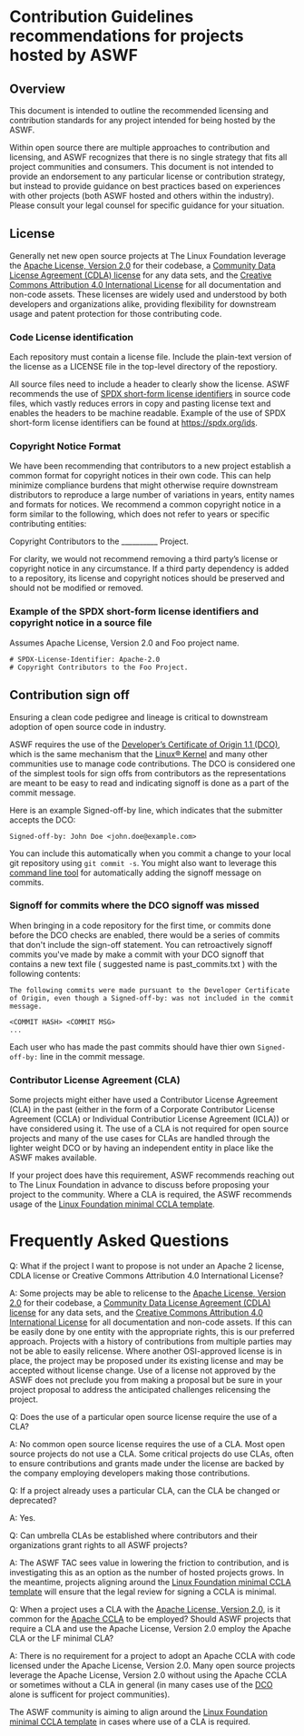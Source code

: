 # Contribution Guidelines recommendations for projects hosted by ASWF

## Overview

This document is intended to outline the recommended licensing and contribution standards for any project intended for being hosted by the ASWF.

Within open source there are multiple approaches to contribution and licensing, and ASWF recognizes that there is no single strategy that fits all project communities and consumers. This document is not intended to provide an endorsement to any particular license or contribution strategy, but instead to provide guidance on best practices based on experiences with other projects (both ASWF hosted and others within the industry). Please consult your legal counsel for specific guidance for your situation.

## License

Generally net new open source projects at The Linux Foundation leverage the [Apache License, Version 2.0](http://www.apache.org/licenses/LICENSE-2.0) for their codebase, a [Community Data License Agreement (CDLA) license](https://cdla.io/) for any data sets, and the [Creative Commons Attribution 4.0 International License](http://creativecommons.org/licenses/by/4.0/) for all documentation and non-code assets. These licenses are widely used and understood by both developers and organizations alike, providing flexibility for downstream usage and patent protection for those contributing code.

### Code License identification

Each repository must contain a license file. Include the plain-text version of the license as a LICENSE file in the top-level directory of the repostiory.

All source files need to include a header to clearly show the license. ASWF recommends the use of [SPDX short-form license identifiers](https://spdx.org/ids) in source code files, which vastly reduces errors in copy and pasting license text and enables the headers to be machine readable. Example of the use of SPDX short-form license identifiers can be found at https://spdx.org/ids.

### Copyright Notice Format

We have been recommending that contributors to a new project establish a common format for copyright notices in their own code. This can help minimize compliance burdens that might otherwise require downstream distributors to reproduce a large number of variations in years, entity names and formats for notices. We recommend a common copyright notice in a form similar to the following, which does not refer to years or specific contributing entities:

Copyright Contributors to the __________ Project.

For clarity, we would not recommend removing a third party’s license or copyright notice in any circumstance. If a third party dependency is added to a repository, its license and copyright notices should be preserved and should not be modified or removed.

### Example of the SPDX short-form license identifiers and copyright notice in a source file

Assumes Apache License, Version 2.0 and Foo project name.

```
# SPDX-License-Identifier: Apache-2.0
# Copyright Contributors to the Foo Project.
```

## Contribution sign off

Ensuring a clean code pedigree and lineage is critical to downstream adoption of open source code in industry.

ASWF requires the use of the [Developer’s Certificate of Origin 1.1 (DCO)](https://developercertificate.org/), which is the same mechanism that the [Linux® Kernel](https://git.kernel.org/pub/scm/linux/kernel/git/torvalds/linux.git/tree/Documentation/process/submitting-patches.rst#n416) and many other communities use to manage code contributions. The DCO is considered one of the simplest tools for sign offs from contributors as the representations are meant to be easy to read and indicating signoff is done as a part of the commit message.

Here is an example Signed-off-by line, which indicates that the submitter accepts the DCO:

`Signed-off-by: John Doe <john.doe@example.com>`

You can include this automatically when you commit a change to your local git repository using <code>git commit -s</code>. You might also want to leverage this [command line tool](https://github.com/coderanger/dco) for automatically adding the signoff message on commits.

### Signoff for commits where the DCO signoff was missed

When bringing in a code repository for the first time, or commits done before the DCO checks are enabled, there would be a series of commits that don't include the sign-off statement. You can retroactively signoff commits you've made by make a commit with your DCO signoff that contains a new text file ( suggested name is past_commits.txt ) with the following contents:

````
The following commits were made pursuant to the Developer Certificate of Origin, even though a Signed-off-by: was not included in the commit message.

<COMMIT HASH> <COMMIT MSG>
...
````

Each user who has made the past commits should have thier own <code>Signed-off-by:</code> line in the commit message.

### Contributor License Agreement (CLA)

Some projects might either have used a Contributor License Agreement (CLA) in the past (either in the form of a Corporate Contributor License Agreement (CCLA) or Individual Contributior License Agreement (ICLA)) or have considered using it. The use of a CLA is not required for open source projects and many of the use cases for CLAs are handled through the lighter weight DCO or by having an independent entity in place like the ASWF makes available.

If your project does have this requirement, ASWF recommends reaching out to The Linux Foundation in advance to discuss before proposing your project to the community.  Where a CLA is required, the ASWF recommends usage of the [Linux Foundation minimal CCLA template](ccla_template.md).

# Frequently Asked Questions

Q: What if the project I want to propose is not under an Apache 2 license, CDLA license or Creative Commons Attribution 4.0 International License?

A: Some projects may be able to relicense to the [Apache License, Version 2.0](http://www.apache.org/licenses/LICENSE-2.0) for their codebase, a [Community Data License Agreement (CDLA) license](https://cdla.io/) for any data sets, and the [Creative Commons Attribution 4.0 International License](http://creativecommons.org/licenses/by/4.0/) for all documentation and non-code assets. If this can be easily done by one entity with the appropriate rights, this is our preferred approach. Projects with a history of contributions from multiple parties may not be able to easily relicense. Where another OSI-approved license is in place, the project may be proposed under its existing license and may be accepted without license change.  Use of a license not approved by the ASWF does not preclude you from making a proposal but be sure in your project proposal to address the anticipated challenges relicensing the project.

Q: Does the use of a particular open source license require the use of a CLA?

A: No common open source license requires the use of a CLA. Most open source projects do not use a CLA. Some critical projects do use CLAs, often to ensure contributions and grants made under the license are backed by the company employing developers making those contributions.

Q: If a project already uses a particular CLA, can the CLA be changed or deprecated?

A: Yes.

Q: Can umbrella CLAs be established where contributors and their organizations grant rights to all ASWF projects?

A: The ASWF TAC sees value in lowering the friction to contribution, and is investigating this as an option as the number of hosted projects grows. In the meantime, projects aligning around the [Linux Foundation minimal CCLA template](ccla_template.md) will ensure that the legal review for signing a CCLA is minimal.

Q: When a project uses a CLA with the [Apache License, Version 2.0](http://www.apache.org/licenses/LICENSE-2.0), is it common for the [Apache CCLA](https://www.apache.org/licenses/cla-corporate.txt) to be employed?  Should ASWF projects that require a CLA and use the Apache License, Version 2.0 employ the Apache CLA or the LF minimal CLA?

A: There is no requirement for a project to adopt an Apache CCLA with code licensed under the Apache License, Version 2.0. Many open source projects leverage the Apache License, Version 2.0 without using the Apache CCLA or sometimes without a CLA in general (in many cases use of the [DCO](https://developercertificate.org/) alone is sufficent for project communities).

The ASWF community is aiming to align around the [Linux Foundation minimal CCLA template](ccla_template.md) in cases where use of a CLA is required.
